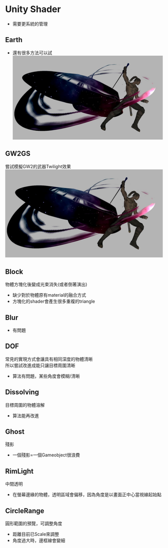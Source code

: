 # Unity Shader
* 需要更系統的管理

## Earth
* 還有很多方法可以試
![image](https://github.com/anohis/UnityShader/blob/master/Image/GW2GS.jpg)

## GW2GS
嘗試模擬GW2的武器Twilight效果
![image](https://github.com/anohis/UnityShader/blob/master/Image/GW2GS.jpg)

## Block
物體方塊化後變成光束消失(或者倒著演出)
* 缺少對於物體原有material的融合方式
* 方塊化的shader會產生很多重複的triangle

## Blur
* 有問題

## DOF
常見的實現方式會讓具有相同深度的物體清晰  
所以嘗試改進成能只讓目標周圍清晰
* 算法有問題，某些角度會模糊/清晰

## Dissolving
目標周圍的物體溶解
* 算法能再改進

## Ghost
殘影
* 一個殘影=一個Gameobject很浪費

## RimLight
中間透明
* 在螢幕邊緣的物體，透明區域會偏移，因為角度是以畫面正中心當視線起始點

## CircleRange
圓形範圍的預覽，可調整角度
* 距離目前已Scale來調整
* 角度過大時，邊框線會變細
